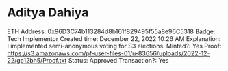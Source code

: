 # Aditya Dahiya

ETH Address: 0x96D3C74b113284d8b161f829495f55a8e96C5318
Badge: Tech Implementor
Created time: December 22, 2022 10:26 AM
Explanation: I implemented semi-anonymous voting for S3 elections.
Minted?: Yes
Proof: https://s3.amazonaws.com/pf-user-files-01/u-83656/uploads/2022-12-22/gc12bh5/Proof.txt
Status: Approved
Transaction?: Yes